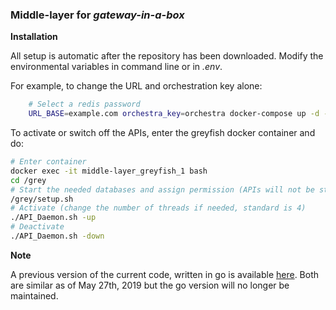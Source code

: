 ### Middle-layer for *gateway-in-a-box*


**Installation**  

All setup is automatic after the repository has been downloaded. Modify the environmental variables in command line or in *.env*.

For example, to change the URL and orchestration key alone:



```bash
	# Select a redis password
	URL_BASE=example.com orchestra_key=orchestra docker-compose up -d --build
```

To activate or switch off the APIs, enter the greyfish docker container and do:  

```bash
# Enter container
docker exec -it middle-layer_greyfish_1 bash
cd /grey
# Start the needed databases and assign permission (APIs will not be started)
/grey/setup.sh
# Activate (change the number of threads if needed, standard is 4)
./API_Daemon.sh -up
# Deactivate
./API_Daemon.sh -down
```


**Note**

A previous version of the current code, written in go is available [here](./manager_node/gocode). Both are similar as of May 27th, 2019 but the go version will no longer be maintained.
